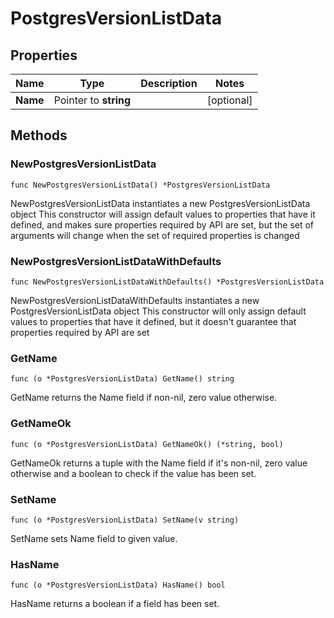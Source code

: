 # PostgresVersionListData

## Properties

|Name | Type | Description | Notes|
|------------ | ------------- | ------------- | -------------|
|**Name** | Pointer to **string** |  | [optional] |

## Methods

### NewPostgresVersionListData

`func NewPostgresVersionListData() *PostgresVersionListData`

NewPostgresVersionListData instantiates a new PostgresVersionListData object
This constructor will assign default values to properties that have it defined,
and makes sure properties required by API are set, but the set of arguments
will change when the set of required properties is changed

### NewPostgresVersionListDataWithDefaults

`func NewPostgresVersionListDataWithDefaults() *PostgresVersionListData`

NewPostgresVersionListDataWithDefaults instantiates a new PostgresVersionListData object
This constructor will only assign default values to properties that have it defined,
but it doesn't guarantee that properties required by API are set

### GetName

`func (o *PostgresVersionListData) GetName() string`

GetName returns the Name field if non-nil, zero value otherwise.

### GetNameOk

`func (o *PostgresVersionListData) GetNameOk() (*string, bool)`

GetNameOk returns a tuple with the Name field if it's non-nil, zero value otherwise
and a boolean to check if the value has been set.

### SetName

`func (o *PostgresVersionListData) SetName(v string)`

SetName sets Name field to given value.

### HasName

`func (o *PostgresVersionListData) HasName() bool`

HasName returns a boolean if a field has been set.



